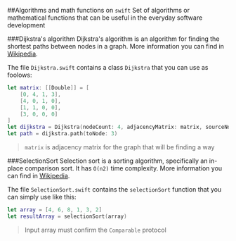 ##Algorithms and math functions on `swift`
Set of algorithms or mathematical functions that can be useful in the everyday software development

###Dijkstra's algorithm
Dijkstra's algorithm is an algorithm for finding the shortest paths between nodes in a graph. More information you can find in [Wikipedia](https://en.wikipedia.org/wiki/Dijkstra's_algorithm).

The file `Dijkstra.swift` contains a class `Dijkstra` that you can use as foolows:

```swift
let matrix: [[Double]] = [
    [0, 4, 1, 3],
    [4, 0, 1, 0],
    [1, 1, 0, 0],
    [3, 0, 0, 0]
]
let dijkstra = Dijkstra(nodeCount: 4, adjacencyMatrix: matrix, sourceNodeIndex: 1)
let path = dijkstra.path(toNode: 3)
```

>`matrix` is adjacency matrix for the graph that will be finding a way

###SelectionSort
Selection sort is a sorting algorithm, specifically an in-place comparison sort. It has `O(n2)` time complexity. More information you can find in [Wikipedia](https://en.wikipedia.org/wiki/Selection_sort).

The file `SelectionSort.swift` contains the `selectionSort` function that you can simply use like this:

```swift
let array = [4, 6, 8, 1, 3, 2]
let resultArray = selectionSort(array)
```

>Input array must confirm the `Comparable` protocol